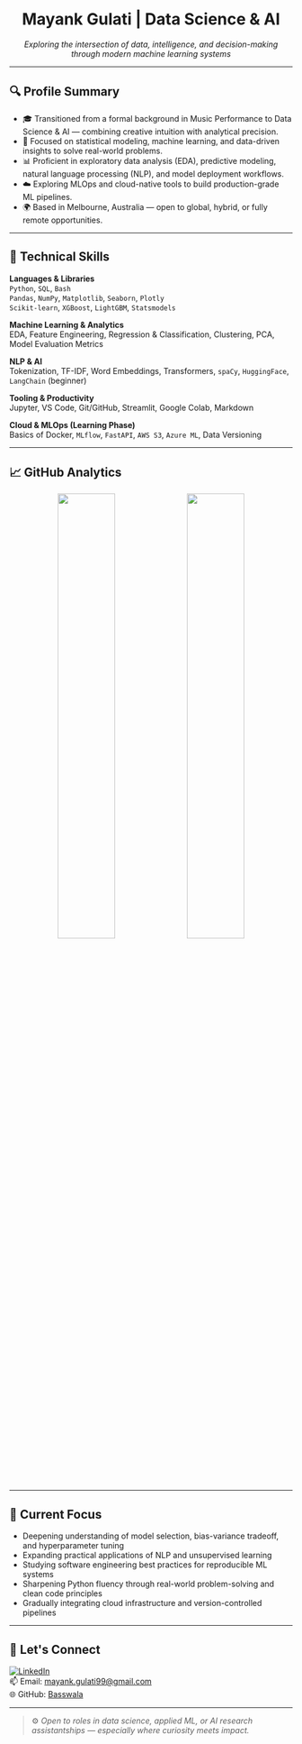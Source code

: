 <h1 align="center">Mayank Gulati | Data Science & AI </h1>
<p align="center">
  <i>Exploring the intersection of data, intelligence, and decision-making through modern machine learning systems</i>
</p>

---

## 🔍 Profile Summary

- 🎓 Transitioned from a formal background in Music Performance to Data Science & AI — combining creative intuition with analytical precision.
- 🧠 Focused on statistical modeling, machine learning, and data-driven insights to solve real-world problems.
- 📊 Proficient in exploratory data analysis (EDA), predictive modeling, natural language processing (NLP), and model deployment workflows.
- ☁️ Exploring MLOps and cloud-native tools to build production-grade ML pipelines.
- 🌍 Based in Melbourne, Australia — open to global, hybrid, or fully remote opportunities.

---

## 🧰 Technical Skills

**Languages & Libraries**  
`Python`, `SQL`, `Bash`  
`Pandas`, `NumPy`, `Matplotlib`, `Seaborn`, `Plotly`  
`Scikit-learn`, `XGBoost`, `LightGBM`, `Statsmodels`

**Machine Learning & Analytics**  
EDA, Feature Engineering, Regression & Classification, Clustering, PCA, Model Evaluation Metrics

**NLP & AI**  
Tokenization, TF-IDF, Word Embeddings, Transformers, `spaCy`, `HuggingFace`, `LangChain` (beginner)

**Tooling & Productivity**  
Jupyter, VS Code, Git/GitHub, Streamlit, Google Colab, Markdown

**Cloud & MLOps (Learning Phase)**  
Basics of Docker, `MLflow`, `FastAPI`, `AWS S3`, `Azure ML`, Data Versioning

---

## 📈 GitHub Analytics

<p align="center">
  <img src="https://github-readme-stats.vercel.app/api?username=Basswala&show_icons=true&hide=issues&theme=graywhite" width="45%">
  <img src="https://streak-stats.demolab.com?user=Basswala&theme=graywhite&hide_border=true" width="45%">
</p>

---

## 🎯 Current Focus

- Deepening understanding of model selection, bias-variance tradeoff, and hyperparameter tuning
- Expanding practical applications of NLP and unsupervised learning
- Studying software engineering best practices for reproducible ML systems
- Sharpening Python fluency through real-world problem-solving and clean code principles
- Gradually integrating cloud infrastructure and version-controlled pipelines

---


## 🔗 Let's Connect

[![LinkedIn](https://img.shields.io/badge/-LinkedIn-%230077B5?style=for-the-badge&logo=linkedin&logoColor=white)](https://www.linkedin.com/in/mayank-gulati1993)  
📫 Email: mayank.gulati99@gmail.com  
🌐 GitHub: [Basswala](https://github.com/Basswala)

---

> ⚙️ *Open to roles in data science, applied ML, or AI research assistantships — especially where curiosity meets impact.*
